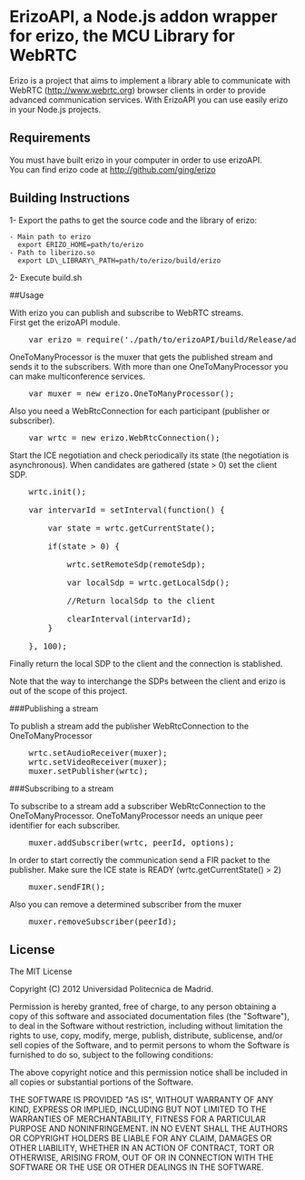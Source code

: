 # ErizoAPI, a Node.js addon wrapper for erizo, the MCU Library for WebRTC 

Erizo is a project that aims to implement a library able to communicate with WebRTC (http://www.webrtc.org) browser clients in order to provide advanced communication services. With ErizoAPI you can use easily erizo in your Node.js projects.

## Requirements

You must have built erizo in your computer in order to use erizoAPI.<br>
You can find erizo code at <a href="http://github.com/ging/erizo">http://github.com/ging/erizo</a>
 
## Building Instructions

1- Export the paths to get the source code and the library of erizo: 

    - Main path to erizo
      export ERIZO_HOME=path/to/erizo
    - Path to liberizo.so
      export LD\_LIBRARY\_PATH=path/to/erizo/build/erizo

2- Execute build.sh

##Usage

With erizo you can publish and subscribe to WebRTC streams.<br>
First get the erizoAPI module.   

<pre>
    var erizo = require('./path/to/erizoAPI/build/Release/addon');
</pre>

OneToManyProcessor is the muxer that gets the published stream and sends it to the subscribers. With more than one OneToManyProcessor you can make multiconference services.

<pre>
    var muxer = new erizo.OneToManyProcessor();        
</pre>

Also you need a WebRtcConnection for each participant (publisher or subscriber). 

<pre>
    var wrtc = new erizo.WebRtcConnection();
</pre>

Start the ICE negotiation and check periodically its state (the negotiation is asynchronous). When candidates are gathered (state > 0) set the client SDP.

<pre>
    wrtc.init();
                           
    var intervarId = setInterval(function() {

        var state = wrtc.getCurrentState();

        if(state > 0) {

            wrtc.setRemoteSdp(remoteSdp);
   
            var localSdp = wrtc.getLocalSdp();

            //Return localSdp to the client
    
            clearInterval(intervarId);
        }

    }, 100);
</pre>

Finally return the local SDP to the client and the connection is stablished.

Note that the way to interchange the SDPs between the client and erizo is out of the scope of this project. 


###Publishing a stream

To publish a stream add the publisher WebRtcConnection to the OneToManyProcessor

<pre>
    wrtc.setAudioReceiver(muxer);
    wrtc.setVideoReceiver(muxer);
    muxer.setPublisher(wrtc);
</pre>
  


###Subscribing to a stream

To subscribe to a stream add a subscriber WebRtcConnection to the OneToManyProcessor. OneToManyProcessor needs an unique peer identifier for each subscriber.

<pre>
    muxer.addSubscriber(wrtc, peerId, options);
</pre> 

In order to start correctly the communication send a FIR packet to the publisher. Make sure the ICE state is READY (wrtc.getCurrentState() > 2)

<pre>
    muxer.sendFIR();                    
</pre> 

Also you can remove a determined subscriber from the muxer

<pre>
    muxer.removeSubscriber(peerId);                    
</pre> 


## License

The MIT License

Copyright (C) 2012 Universidad Politecnica de Madrid.

Permission is hereby granted, free of charge, to any person obtaining a copy of this software and associated documentation files (the "Software"), to deal in the Software without restriction, including without limitation the rights to use, copy, modify, merge, publish, distribute, sublicense, and/or sell copies of the Software, and to permit persons to whom the Software is furnished to do so, subject to the following conditions:

The above copyright notice and this permission notice shall be included in all copies or substantial portions of the Software.

THE SOFTWARE IS PROVIDED "AS IS", WITHOUT WARRANTY OF ANY KIND, EXPRESS OR IMPLIED, INCLUDING BUT NOT LIMITED TO THE WARRANTIES OF MERCHANTABILITY, FITNESS FOR A PARTICULAR PURPOSE AND NONINFRINGEMENT. IN NO EVENT SHALL THE AUTHORS OR COPYRIGHT HOLDERS BE LIABLE FOR ANY CLAIM, DAMAGES OR OTHER LIABILITY, WHETHER IN AN ACTION OF CONTRACT, TORT OR OTHERWISE, ARISING FROM, OUT OF OR IN CONNECTION WITH THE SOFTWARE OR THE USE OR OTHER DEALINGS IN THE SOFTWARE.
